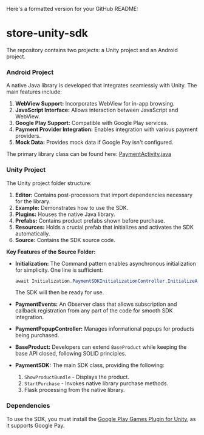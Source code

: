 Here's a formatted version for your GitHub README:

# store-unity-sdk

The repository contains two projects: a Unity project and an Android project.

### Android Project
A native Java library is developed that integrates seamlessly with Unity. The main features include:

1. **WebView Support:** Incorporates WebView for in-app browsing.
2. **JavaScript Interface:** Allows interaction between JavaScript and WebView.
3. **Google Play Support:** Compatible with Google Play services.
4. **Payment Provider Integration:** Enables integration with various payment providers.
5. **Mock Data:** Provides mock data if Google Pay isn't configured.

The primary library class can be found here:
[PaymentActivity.java](https://github.com/stalker1hunt/store-unity-sdk/blob/main/AndroidStudio/paymentsdk/src/main/java/com/example/paymentsdk/PaymentActivity.java)

### Unity Project
The Unity project folder structure:

1. **Editor:** Contains post-processors that import dependencies necessary for the library.
2. **Example:** Demonstrates how to use the SDK.
3. **Plugins:** Houses the native Java library.
4. **Prefabs:** Contains product prefabs shown before purchase.
5. **Resources:** Holds a crucial prefab that initializes and activates the SDK automatically.
6. **Source:** Contains the SDK source code.

**Key Features of the Source Folder:**

- **Initialization:** The Command pattern enables asynchronous initialization for simplicity. One line is sufficient:
  
  ```csharp
  await Initialization.PaymentSDKInitializationController.InitializeAsync();
  ```
  
  The SDK will then be ready for use.

- **PaymentEvents:** An Observer class that allows subscription and callback registration from any part of the code for smooth SDK integration.

- **PaymentPopupController:** Manages informational popups for products being purchased.

- **BaseProduct:** Developers can extend `BaseProduct` while keeping the base API closed, following SOLID principles.

- **PaymentSDK:** The main SDK class, providing the following:
  1. `ShowProductBundle` - Displays the product.
  2. `StartPurchase` - Invokes native library purchase methods.
  3. Flask processing from the native library.

### Dependencies
To use the SDK, you must install the [Google Play Games Plugin for Unity](https://github.com/playgameservices/play-games-plugin-for-unity), as it supports Google Pay. 

